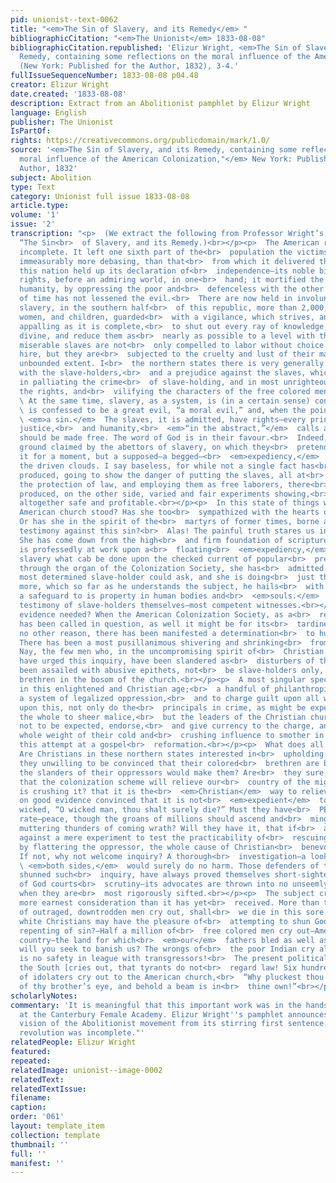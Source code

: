 ```yaml
---
pid: unionist--text-0062
title: "<em>The Sin of Slavery, and its Remedy</em> "
bibliographicCitation: "<em>The Unionist</em> 1833-08-08"
bibliographicCitation.republished: 'Elizur Wright, <em>The Sin of Slavery, and Its
  Remedy, containing some reflections on the moral influence of the American Colonization,"</em>
  (New York: Published for the Author, 1832), 3-4.'
fullIssueSequenceNumber: 1833-08-08 p04.48
creator: Elizur Wright
date.created: '1833-08-08'
description: Extract from an Abolitionist pamphlet by Elizur Wright
language: English
publisher: The Unionist
IsPartOf: 
rights: https://creativecommons.org/publicdomain/mark/1.0/
source: '<em>The Sin of Slavery, and its Remedy, containing some reflections on the
  moral influence of the American Colonization,"</em> New York: Published for the
  Author, 1832'
subject: Abolition
type: Text
category: Unionist full issue 1833-08-08
article.type: 
volume: '1'
issue: '2'
transcription: "<p>  (We extract the following from Professor Wright’s pamphlet, entitled
  “The Sin<br>  of Slavery, and its Remedy.)<br></p><p>  The American revolution was
  incomplete. It left one sixth part of the<br>  population the victims of a servitude
  immeasurably more debasing, than that<br>  from which it delivered the rest. While
  this nation held up its declaration of<br>  independence—its noble bill of human
  rights, before an admiring world, in one<br>  hand; it mortified the friends of
  humanity, by oppressing the poor and<br>  defenceless with the other. The progress
  of time has not lessened the evil.<br>  There are now held in involuntary and perpetual
  slavery, in the southern half<br>  of this republic, more than 2,000,000 of men,
  women, and children, guarded<br>  with a vigilance, which strives, and with success
  appalling as it is complete,<br>  to shut out every ray of knowledge, human and
  divine, and reduce them as<br>  nearly as possible to a level with the brutes. These
  miserable slaves are not<br>  only compelled to labor without choice and without
  hire, but they are<br>  subjected to the cruelty and lust of their masters to an
  unbounded extent. I<br>  the northern states there is very generally a sympathy
  with the slave-holders,<br>  and a prejudice against the slaves, which shows itself
  in palliating the crime<br>  of slave-holding, and in most unrighteously disregarding
  the rights, and<br>  vilifying the characters of the free colored men.<br></p><p>
  \ At the same time, slavery, as a system, is (in a certain sense) condemned. It<br>
  \ is confessed to be a great evil, “a moral evil,” and, when the point is urged,<br>
  \ <em>a sin.</em>  The slaves, it is admitted, have rights—every principle of honesty,
  justice,<br>  and humanity,<br>  <em>“in the abstract,”</em>  calls aloud that they
  should be made free. The word of God is in their favour.<br>  Indeed, there is no
  ground claimed by the abettors of slavery, on which they<br>  pretend to justify
  it for a moment, but a supposed—a begged—<br>  <em>expediency,</em>  baseless as
  the driven clouds. I say baseless, for while not a single fact has<br>  ever been
  produced, going to show the danger of putting the slaves, all at<br>  once, under
  the protection of law, and employing them as free laborers, there<br>  have been
  produced, on the other side, varied and fair experiments showing,<br>  that it is
  altogether safe and profitable.<br></p><p>  In this state of things where had the
  American church stood? Has she too<br>  sympathized with the hearts of the Pharaohs?
  Or has she in the spirit of the<br>  martyrs of former times, borne an unflinching
  testimony against this sin?<br>  Alas! The painful truth stares us in the face.
  She has come down from the high<br>  and firm foundation of scripture truth, and
  is professedly at work upon a<br>  floating<br>  <em>expediency,</em>  doing against
  slavery what cab be done upon the checked current of popular<br>  prejudice.—Speaking
  through the organ of the Colonization Society, she has<br>  admitted all that the
  most determined slave-holder could ask, and she is doing<br>  just that, and no
  more, which so far as he understands the subject, he hails<br>  with pleasure as
  a safeguard to is property in human bodies and<br>  <em>souls.</em>  This is the
  testimony of slave-holders themselves—most competent witnesses.<br></p><p>  Is further
  evidence needed? When the American Colonization Society, as a<br>  remedy for slavery,
  has been called in question, as well it might be for its<br>  tardiness, if for
  no other reason, there has been manifested a determination<br>  to hush inquiry.
  There has been a most pusillanimous shivering and shrinking<br>  from the probe.
  Nay, the few men who, in the uncompromising spirit of<br>  Christian benevolence,
  have urged this inquiry, have been slandered as<br>  disturbers of the public peace,—have
  been assailed with abusive epithets, not<br>  be slave-holders only, but by their
  brethren in the bosom of the church.<br></p><p>  A most singular spectacle is presented
  in this enlightened and Christian age;<br>  a handful of philanthropists, dare denounce
  a system of legalized oppression,<br>  and to charge guilt upon all who uphold it;
  upon this, not only do the<br>  principals in crime, as might be expected, ascribe
  the whole to sheer malice,<br>  but the leaders of the Christian church, as ought
  not to be expected, endorse,<br>  and give currency to the charge, and throw the
  whole weight of their cold and<br>  crushing influence to smother in its cradle
  this attempt at a gospel<br>  reformation.<br></p><p>  What does all this mean?
  Are Christians in these northern states interested in<br>  upholding slavery? Are
  they unwilling to be convinced that their colored<br>  brethren are better than
  the slanders of their oppressors would make them? Are<br>  they sure, beyond a doubt,
  that the colonization scheme will relieve our<br>  country of the might evil which
  is crushing it? that it is the<br>  <em>Christian</em>  way to relieve it? Are they
  on good evidence convinced that it is not<br>  <em>expedient</em>  to say to the
  wicked, “O wicked man, thou shalt surely die?” Must they have<br>  PEACE at any
  rate—peace, though the groans of millions should ascend and<br>  mingle with the
  muttering thunders of coming wrath? Will they have it, that if<br>  a word is said
  against a mere experiment to test the practicability of<br>  rescuing the victim
  by flattering the oppressor, the whole cause of Christian<br>  benevolence is attacked?
  If not, why not welcome inquiry? A thorough<br>  investigation—a looking on<br>
  \ <em>both sides,</em>  would surely do no harm. Those defenders of truth who have
  shunned such<br>  inquiry, have always proved themselves short-sighted. The cause
  of God courts<br>  scrutiny—its advocates are thrown into no unseemly agitation
  when they are<br>  most rigorously sifted.<br></p><p>  The subject cries aloud for
  more earnest consideration than it has yet<br>  received. More than two millions
  of outraged, downtrodden men cry out, shall<br>  we die in this sore bondage that
  white Christians may have the pleasure of<br>  attempting to shun God’s wrath without
  repenting of sin?—Half a million of<br>  free colored men cry out—America is our
  country—the land for which<br>  <em>our</em>  fathers bled as well as yours. Why
  will you seek to banish us? The wrongs of<br>  the poor Indian cry aloud, There
  is no safety in league with transgressors!<br>  The present political aspect of
  the South [cries out, that tyrants do not<br>  regard law! Six hundred millions
  of idolaters cry out to the American church,<br>  “Why pluckest thou the mote out
  of thy brother’s eye, and behold a beam is in<br>  thine own!”<br></p>"
scholarlyNotes: 
commentary: 'It is meaningful that this important work was in the hands of the students
  at the Canterbury Female Academy. Elizur Wright''s pamphlet announces the transformative
  vision of the Abolitionist movement from its stirring first sentence: "The American
  revolution was incomplete."'
relatedPeople: Elizur Wright
featured: 
repeated: 
relatedImage: unionist--image-0002
relatedText: 
relatedTextIssue: 
filename: 
caption: 
order: '061'
layout: template_item
collection: template
thumbnail: ''
full: ''
manifest: ''
---
```

